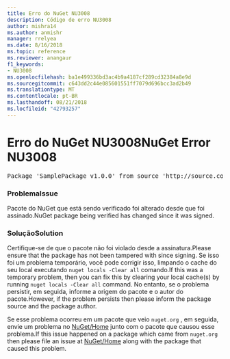 ```yaml
---
title: Erro do NuGet NU3008
description: Código de erro NU3008
author: mishra14
ms.author: anmishr
manager: rrelyea
ms.date: 8/16/2018
ms.topic: reference
ms.reviewer: anangaur
f1_keywords:
- NU3008
ms.openlocfilehash: ba1e499336bd3ac4b9a4187cf289cd32384a8e9d
ms.sourcegitcommit: c643dd2c44e085601551ff7079d696bcc3ad2b49
ms.translationtype: MT
ms.contentlocale: pt-BR
ms.lasthandoff: 08/21/2018
ms.locfileid: "42793257"
---
```

# <a name="nuget-error-nu3008"></a><span data-ttu-id="09738-103">Erro do NuGet NU3008</span><span class="sxs-lookup"><span data-stu-id="09738-103">NuGet Error NU3008</span></span>

<pre>Package 'SamplePackage v1.0.0' from source 'http://source.com/index.json': The package integrity check failed.</pre>

### <a name="issue"></a><span data-ttu-id="09738-104">Problema</span><span class="sxs-lookup"><span data-stu-id="09738-104">Issue</span></span>

<span data-ttu-id="09738-105">Pacote do NuGet que está sendo verificado foi alterado desde que foi assinado.</span><span class="sxs-lookup"><span data-stu-id="09738-105">NuGet package being verified has changed since it was signed.</span></span>


### <a name="solution"></a><span data-ttu-id="09738-106">Solução</span><span class="sxs-lookup"><span data-stu-id="09738-106">Solution</span></span>

<span data-ttu-id="09738-107">Certifique-se de que o pacote não foi violado desde a assinatura.</span><span class="sxs-lookup"><span data-stu-id="09738-107">Please ensure that the package has not been tampered with since signing.</span></span> <span data-ttu-id="09738-108">Se isso foi um problema temporário, você pode corrigir isso, limpando o cache do seu local executando `nuget locals -Clear all` comando.</span><span class="sxs-lookup"><span data-stu-id="09738-108">If this was a temporary problem, then you can fix this by clearing your local cache(s) by running `nuget locals -Clear all` command.</span></span> <span data-ttu-id="09738-109">No entanto, se o problema persistir, em seguida, informe a origem do pacote e o autor do pacote.</span><span class="sxs-lookup"><span data-stu-id="09738-109">However, if the problem persists then please inform the package source and the package author.</span></span>

<span data-ttu-id="09738-110">Se esse problema ocorreu em um pacote que veio `nuget.org` , em seguida, envie um problema no [NuGet/Home](https://github.com/NuGet/Home/issues) junto com o pacote que causou esse problema.</span><span class="sxs-lookup"><span data-stu-id="09738-110">If this issue happened on a package which came from `nuget.org` then please file an issue at [NuGet/Home](https://github.com/NuGet/Home/issues) along with the package that caused this problem.</span></span>


